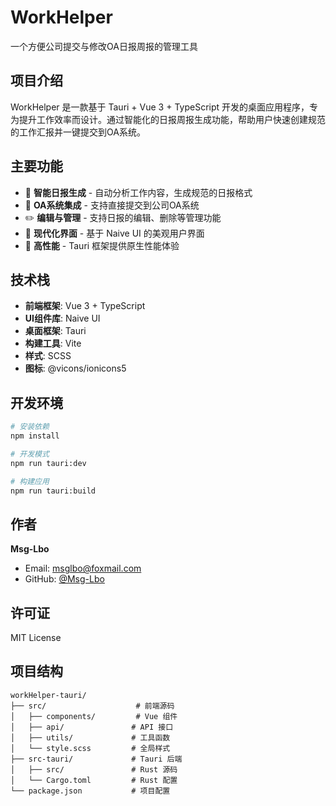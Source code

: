 # WorkHelper

一个方便公司提交与修改OA日报周报的管理工具

## 项目介绍

WorkHelper 是一款基于 Tauri + Vue 3 + TypeScript 开发的桌面应用程序，专为提升工作效率而设计。通过智能化的日报周报生成功能，帮助用户快速创建规范的工作汇报并一键提交到OA系统。

## 主要功能

- 📝 **智能日报生成** - 自动分析工作内容，生成规范的日报格式
- 🔄 **OA系统集成** - 支持直接提交到公司OA系统
- ✏️ **编辑与管理** - 支持日报的编辑、删除等管理功能
- 🎨 **现代化界面** - 基于 Naive UI 的美观用户界面
- 🚀 **高性能** - Tauri 框架提供原生性能体验

## 技术栈

- **前端框架**: Vue 3 + TypeScript
- **UI组件库**: Naive UI
- **桌面框架**: Tauri
- **构建工具**: Vite
- **样式**: SCSS
- **图标**: @vicons/ionicons5

## 开发环境

```bash
# 安装依赖
npm install

# 开发模式
npm run tauri:dev

# 构建应用
npm run tauri:build
```

## 作者

**Msg-Lbo**
- Email: msglbo@foxmail.com
- GitHub: [@Msg-Lbo](https://github.com/Msg-Lbo)

## 许可证

MIT License

## 项目结构

```
workHelper-tauri/
├── src/                    # 前端源码
│   ├── components/         # Vue 组件
│   ├── api/               # API 接口
│   ├── utils/             # 工具函数
│   └── style.scss         # 全局样式
├── src-tauri/             # Tauri 后端
│   ├── src/               # Rust 源码
│   └── Cargo.toml         # Rust 配置
└── package.json           # 项目配置
```

